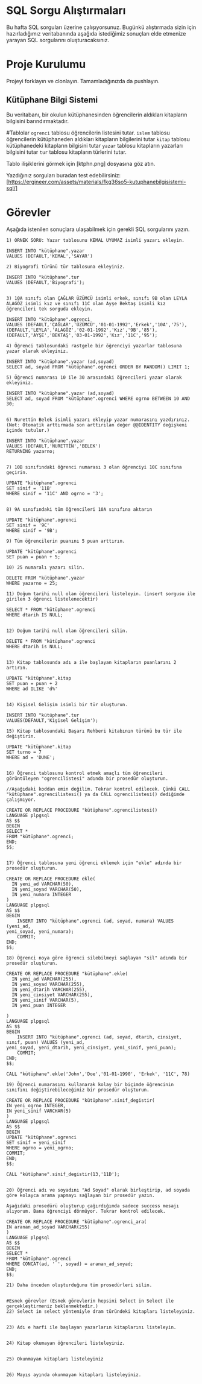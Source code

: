 # SQL Sorgu Alıştırmaları

Bu hafta SQL sorguları üzerine çalışıyorsunuz. Bugünkü alıştırmada sizin için hazırladığımız veritabanında aşağıda istediğimiz sonuçları elde etmenize yarayan SQL sorgularını oluşturacaksınız.

# Proje Kurulumu
Projeyi forklayın ve clonlayın. Tamamladığınızda da pushlayın.

## Kütüphane Bilgi Sistemi

Bu veritabanı, bir okulun kütüphanesinden öğrencilerin aldıkları kitapların bilgisini barındırmaktadır.

#Tablolar 
`ogrenci` tablosu öğrencilerin listesini tutar.
`islem` tablosu öğrencilerin kütüphaneden aldıkları kitapların bilgilerini tutar
`kitap` tablosu kütüphanedeki kitapların bilgisini tutar
`yazar` tablosu kitapların yazarları bilgisini tutar
`tur` tablosu kitapların türlerini tutar.

Tablo ilişiklerini görmek için [ktphn.png] dosyasına göz atın.

Yazdığınız sorguları buradan test edebilirsiniz: [https://ergineer.com/assets/materials/fkg36so5-kutuphanebilgisistemi-sql/]



# Görevler
Aşağıda istenilen sonuçlara ulaşabilmek için gerekli SQL sorgularını yazın. 



	1) ÖRNEK SORU: Yazar tablosunu KEMAL UYUMAZ isimli yazarı ekleyin.
	
    INSERT INTO "kütüphane".yazar
    VALUES (DEFAULT,'KEMAL','SAYAR')
	
	2) Biyografi türünü tür tablosuna ekleyiniz.

    INSERT INTO "kütüphane".tur
    VALUES (DEFAULT,'Biyografi');
	
	
	3) 10A sınıfı olan ÇAĞLAR ÜZÜMCÜ isimli erkek, sınıfı 9B olan LEYLA ALAGÖZ isimli kız ve sınıfı 11C olan Ayşe Bektaş isimli kız öğrencileri tek sorguda ekleyin. 
	
    INSERT INTO "kütüphane".ogrenci
    VALUES (DEFAULT,'ÇAĞLAR','ÜZÜMCÜ','01-01-1992','Erkek','10A','75'),
    (DEFAULT,'LEYLA','ALAGÖZ','02-01-1992','Kız','9B','85'),
    (DEFAULT,'AYŞE','BEKTAŞ','03-01-1992','Kız','11C','95');
	
	4) Öğrenci tablosundaki rastgele bir öğrenciyi yazarlar tablosuna yazar olarak ekleyiniz.

    INSERT INTO "kütüphane".yazar (ad,soyad)
    SELECT ad, soyad FROM "kütüphane".ogrenci ORDER BY RANDOM() LIMIT 1;
	
	5) Öğrenci numarası 10 ile 30 arasındaki öğrencileri yazar olarak ekleyiniz.

    INSERT INTO "kütüphane".yazar (ad,soyad)
    SELECT ad, soyad FROM "kütüphane".ogrenci WHERE ogrno BETWEEN 10 AND 30;	
	

	6) Nurettin Belek isimli yazarı ekleyip yazar numarasını yazdırınız.
	(Not: Otomatik arttırmada son arttırılan değer @@IDENTITY değişkeni içinde tutulur.)

    INSERT INTO "kütüphane".yazar
    VALUES (DEFAULT,'NURETTİN','BELEK')
    RETURNING yazarno;
	
	
	7) 10B sınıfındaki öğrenci numarası 3 olan öğrenciyi 10C sınıfına geçirin.

    UPDATE "kütüphane".ogrenci
    SET sinif = '11B'
    WHERE sinif = '11C' AND ogrno = '3';
	
	
	8) 9A sınıfındaki tüm öğrencileri 10A sınıfına aktarın
	
    UPDATE "kütüphane".ogrenci
    SET sinif = '9C'
    WHERE sinif = '9B';
	
	9) Tüm öğrencilerin puanını 5 puan arttırın.
	
    UPDATE "kütüphane".ogrenci
    SET puan = puan + 5;
	
	10) 25 numaralı yazarı silin.
    
    DELETE FROM "kütüphane".yazar
    WHERE yazarno = 25;

	11) Doğum tarihi null olan öğrencileri listeleyin. (insert sorgusu ile girilen 3 öğrenci listelenecektir)
    
    SELECT * FROM "kütüphane".ogrenci
    WHERE dtarih IS NULL;	

	
	12) Doğum tarihi null olan öğrencileri silin. 

    DELETE * FROM "kütüphane".ogrenci
    WHERE dtarih is NULL;
	
	
	13) Kitap tablosunda adı a ile başlayan kitapların puanlarını 2 artırın.

    UPDATE "kütüphane".kitap
    SET puan = puan + 2
    WHERE ad ILIKE 'd%'
	
	
	14) Kişisel Gelişim isimli bir tür oluşturun.
	
    INSERT INTO "kütüphane".tur
    VALUES(DEFAULT,'Kişisel Gelişim');	

	15) Kitap tablosundaki Başarı Rehberi kitabının türünü bu tür ile değiştirin.
    
    UPDATE "kütüphane".kitap
    SET turno = 7
    WHERE ad = 'DUNE';
	
	
	16) Öğrenci tablosunu kontrol etmek amaçlı tüm öğrencileri görüntüleyen "ogrencilistesi" adında bir prosedür oluşturun.
    
    //Aşağıdaki koddan emin değilim. Tekrar kontrol edilecek. Çünkü CALL "kütüphane".ogrencilistesi() ya da CALL ogrencilistesi() dediğimde çalışmıyor. 

    CREATE OR REPLACE PROCEDURE "kütüphane".ogrencilistesi()
    LANGUAGE plpgsql
    AS $$
    BEGIN
    SELECT *
    FROM "kütüphane".ogrenci;
    END;	 
    $$;


	17) Öğrenci tablosuna yeni öğrenci eklemek için "ekle" adında bir prosedür oluşturun.
	
    CREATE OR REPLACE PROCEDURE ekle(
      IN yeni_ad VARCHAR(50),
      IN yeni_soyad VARCHAR(50),
      IN yeni_numara INTEGER
    )
    LANGUAGE plpgsql
    AS $$
    BEGIN
        INSERT INTO "kütüphane".ogrenci (ad, soyad, numara) VALUES (yeni_ad,
    yeni_soyad, yeni_numara);
        COMMIT;
    END;
    $$;
	
	18) Öğrenci noya göre öğrenci silebilmeyi sağlayan "sil" adında bir prosedür oluşturun.
	
    CREATE OR REPLACE PROCEDURE "kütüphane".ekle(	  
      IN yeni_ad VARCHAR(255),
      IN yeni_soyad VARCHAR(255),
	  IN yeni_dtarih VARCHAR(255),
	  IN yeni_cinsiyet VARCHAR(255),
	  IN yeni_sinif VARCHAR(5),
	  IN yeni_puan INTEGER
      
    )
    LANGUAGE plpgsql
    AS $$
    BEGIN
        INSERT INTO "kütüphane".ogrenci (ad, soyad, dtarih, cinsiyet, sınıf, puan) VALUES (yeni_ad,
    yeni_soyad, yeni_dtarih, yeni_cinsiyet, yeni_sinif, yeni_puan);
        COMMIT;
    END;
    $$;

    CALL "kütüphane".ekle('John','Doe','01-01-1990', 'Erkek', '11C', 78)
	
	19) Öğrenci numarasını kullanarak kolay bir biçimde öğrencinin sınıfını değiştirebileceğimiz bir prosedür oluşturun.

    CREATE OR REPLACE PROCEDURE "kütüphane".sinif_degistir(
    IN yeni_ogrno INTEGER,
    IN yeni_sinif VARCHAR(5)
    )
    LANGUAGE plpgsql
    AS $$
    BEGIN
    UPDATE "kütüphane".ogrenci
    SET sinif = yeni_sinif
    WHERE ogrno = yeni_ogrno;
    COMMIT;
    END;
    $$;

    CALL "kütüphane".sinif_degistir(13,'11D');
	
	
	20) Öğrenci adı ve soyadını "Ad Soyad" olarak birleştirip, ad soyada göre kolayca arama yapmayı sağlayan bir prosedür yazın.
    
    Aşağıdaki prosedürü oluşturup çağırdığımda sadece success mesajı alıyorum. Bana öğrenciyi dönmüyor. Tekrar kontrol edilecek. 	
 
    CREATE OR REPLACE PROCEDURE "kütüphane".ogrenci_ara(
    IN aranan_ad_soyad VARCHAR(255)
    )
    LANGUAGE plpgsql
    AS $$
    BEGIN
    SELECT *
    FROM "kütüphane".ogrenci
    WHERE CONCAT(ad, ' ', soyad) = aranan_ad_soyad;
    END;
    $$;
	
	21) Daha önceden oluşturduğunu tüm prosedürleri silin.
	
	
	#Esnek görevler (Esnek görevlerin hepsini Select in Select ile gerçekleştirmeniz beklenmektedir.)
	22) Select in select yöntemiyle dram türündeki kitapları listeleyiniz.
	
	
	23) Adı e harfi ile başlayan yazarların kitaplarını listeleyin.
	
	
	24) Kitap okumayan öğrencileri listeleyiniz.
	
	
	25) Okunmayan kitapları listeleyiniz

	
	26) Mayıs ayında okunmayan kitapları listeleyiniz.
